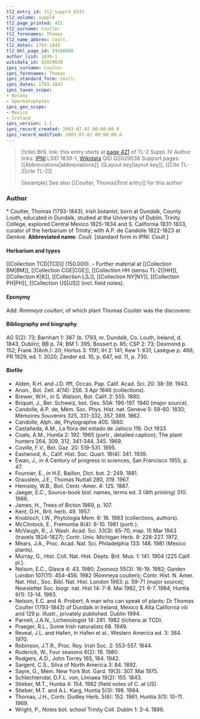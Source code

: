 ```yaml
---
tl2_entry_id: tl2_suppl4_0337
tl2_volume: suppl4
tl2_page_printed: 421
tl2_surname: Coulter
tl2_forenames: Thomas
tl2_name_abbrev: Coult.
tl2_dates: 1793-1843
tl2_bhl_page_id: 33266098
author_lsid: 1839-1
wikidata_id: Q2029038
ipni_surname: Coulter
ipni_forenames: Thomas
ipni_standard_form: Coult.
ipni_dates: 1793-1843
ipni_taxon_scope: 
- Botany
- Spermatophytes
ipni_geo_scope: 
- Mexico
- Ireland
ipni_version: 1.1
ipni_record_created: 2003-07-02 00:00:00.0
ipni_record_modified: 2003-07-02 00:00:00.0
---
```


> [!cite] BHL link: this entry starts at [page 421](https://www.biodiversitylibrary.org/page/33266098) of TL-2 Suppl. IV
> Author links: [IPNI](https://www.ipni.org/a/1839-1) LSID 1839-1, [Wikidata](https://www.wikidata.org/wiki/Q2029038) QID Q2029038
> Support pages: [[Abbreviations|abbreviations]], [[Layout key|layout key]], [[Cite TL-2|cite TL-2]]

> [!example] See also [[Coulter, Thomas|first entry]] for this author

### Author

\* Coulter, Thomas (1793-1843), Irish botanist, born at Dundalk, County Louth, educated in Dundalk, studied at the University of Dublin, Trinity College, explored Central Mexico 1825-1834 and S. California 1831-1833, curator of the herbarium of Trinity; with A.P. de Candolle 1822-1823 at Genève. 
**Abbreviated name**: *Coult.* \[standard form in IPNI: *Coult.*\]

#### Herbarium and types

[[Collection TCD|TCD]] (150.000). – Further material at [[Collection BM|BM]], [[Collection CGE|CGE]], [[Collection HH (sensu TL-2)|HH]], [[Collection K|K]], [[Collection L|L]], [[Collection NY|NY]], [[Collection PH|PH]], [[Collection US|US]] (incl. field notes).

#### Eponymy

Add: *Romneya coulteri*, of which plant Thomas Coulter was the discoverer.

#### Bibliography and biography

AG 5(2): 73; Barnhart 1: 387 (b. 1793, nr. Dundalk, Co. Louth, Ireland, d. 1843, Dublin); BB p. 74; BM 1: 395; Bossert p. 85; CSP 2: 73; Desmond p. 152; Frank 3(Anh.): 20; Hortus 3: 1191; IH 2: 141; Kew 1: 631; Lasègue p. 468; PR 1929, ed. 1: 2020; Zander ed. 10, p. 647, ed. 11, p. 730.

#### Biofile

- Alden, R.H. and J.D. Ifft, Occas. Pap. Calif. Acad. Sci. 20: 38-39. 1943.
- Anon., Bot. Zeit. 4(14): 256. 3 Apr 1846 (collections).
- Brewer, W.H., *in* S. Watson, Bot. Calif. 2: 555. 1880.
- Briquet, J., Ber. Schweiz, bot. Ges. 50A: 196-197. 1940 (major source).
- Candolle, A.P. de, Mém. Soc. Phys. Hist. nat. Genève 5: 59-60. 1830; Mémoires Souvenirs 325, 331-332, 357, 389. 1862.
- Candolle, Alph. de, Phytographie 405. 1880.
- Castañeda, A.M., La flora del estado de Jalisco 116. Oct 1933.
- Coats, A.M., Huntia 2: 192. 1965 (portr., detailed caption); The plant hunters 264, 309, 312, 341-344, 345. 1969.
- Coville, F.V., Bot. Gaz. 20: 519-531. 1895.
- Eastwood, A., Calif. Hist. Soc. Quart. 18(4): 341. 1939.
- Ewan, J., *in* A Century of progress in sciences, San Francisco 1955, p. 47.
- Fournier, E., *in* H.E. Baillon, Dict. bot. 2: 249. 1881.
- Graustein, J.E., Thomas Nuttall 280, 319. 1967.
- Hemsley, W.B., Biol. Centr.-Amer. 4: 125. 1887.
- Jaeger, E.C., Source-book biol. names, terms ed. 3 (4th printing) 310. 1966.
- James, H., Trees of Bicton 1969, p. 107.
- Kent, D.H., Brit. herb. 49. 1957.
- Knobloch, I.W., Phytologia Mem. 6: 18. 1983 (collections, authors).
- McClintock, E., Fremontia 8(4): 6-10. 1981 (portr.).
- McVaugh, R., J. Wash. Acad. Sci. 33(3): 65-70, map. 15 Mar 1943 (travels 1824-1827); Contr. Univ. Michigan Herb. 9: 226-227. 1972.
- Mears, J.A., Proc. Acad. Nat. Sci. Philadelphia 133: 148. 1981 (Mexico plants).
- Murray, G., Hist. Coll. Nat. Hist. Depts. Brit. Mus. 1: 141. 1904 (225 Calif. pl.).
- Nelson, E.C., Glasra 4: 43. 1980; Zoonooz 55(3): 16-19. 1982; Garden London 107(11): 454-456. 1982 (Romneya coulteri); Contr. Hist. N. Amer. Nat. Hist., Soc. Bibl. Nat. Hist. London 1983: p. 59-71 (major source); Newsletter Soc. biogr. nat. Hist 14: 7-8. Mai 1982, 21: 6-7. 1984; Huntia 9(1): 13-14. 1993.
- Nelson, E.C. and A. Probert, A man who can speak of plants: Dr Thomas Coulter (1793-1843) of Dundalk in Ireland, Mexico & Alta California viii and 129 p. illustr., privately published. Dublin 1994.
- Parnell, J.A.N., Lichenologist 14: 281. 1982 (lichens at TCD).
- Praeger, R.L., Some Irish naturalists 68. 1949.
- Reveal, J.L. and Hafen, *in* Hafen et al., Western America ed. 3: 384. 1970.
- Robinson, J.T.R., Proc. Roy. Irish Soc. 2: 553-557. 1844.
- Roderick, W., Four seasons 6(2): 16. 1980.
- Rodgers, A.D., John Torrey 165, 184. 1942.
- Sargent, C.S., Silva of North America 3: 84. 1892.
- Sayre, G., Mem. New York Bot. Gard. 19(3): 307. Mai 1975.
- Schlechtendal, D.F.L. von, Linnaea 19(2): 155. 1843.
- Stieber, M.T., Huntia 4: 154. 1982 (field notes of C. at US).
- Stieber, M.T. and A.L. Karg, Huntia 5(3): 198. 1984.
- Thomas, J.H., Contr. Dudley Herb. 5(6): 152. 1961; Huntia 3(1): 10-11. 1969.
- Wright, P., Notes bot. school Trinity Coll. Dublin 1: 3-4. 1896.

